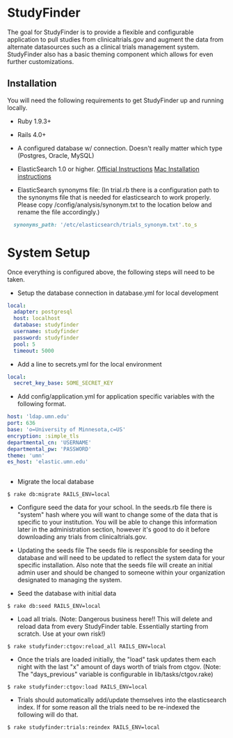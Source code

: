 # StudyFinder
The goal for StudyFinder is to provide a flexible and configurable application to pull studies from clinicaltrials.gov and augment the data from alternate datasources such as a clinical trials management system.  StudyFinder also has a basic theming component which allows for even further customizations.

## Installation
You will need the following requirements to get StudyFinder up and running locally.

- Ruby 1.9.3+

- Rails 4.0+

- A configured database w/ connection.  Doesn't really matter which type (Postgres, Oracle, MySQL)

- ElasticSearch 1.0 or higher. 
  [Official Instructions](https://www.elastic.co/guide/en/elasticsearch/guide/current/_installing_elasticsearch.html)
  [Mac Installation instructions](http://red-badger.com/blog/2013/11/08/getting-started-with-elasticsearch/)

- ElasticSearch synonyms file: (In trial.rb there is a configuration path to the synonyms file that is needed for elasticsearch to work properly.  Please copy /config/analysis/synonym.txt to the location below and rename the file accordingly.)

```ruby
  synonyms_path: '/etc/elasticsearch/trials_synonym.txt'.to_s
```

# System Setup
Once everything is configured above, the following steps will need to be taken.

- Setup the database connection in database.yml for local development

```yaml
local:
  adapter: postgresql
  host: localhost
  database: studyfinder
  username: studyfinder
  password: studyfinder
  pool: 5
  timeout: 5000
```

- Add a line to secrets.yml for the local environment

```yaml
local:
  secret_key_base: SOME_SECRET_KEY
```

- Add config/application.yml for application specific variables with the following format.

```yaml
host: 'ldap.umn.edu'
port: 636
base: 'o=University of Minnesota,c=US'
encryption: :simple_tls
departmental_cn: 'USERNAME'
departmental_pw: 'PASSWORD'
theme: 'umn'
es_host: 'elastic.umn.edu'
  
```

- Migrate the local database

```
$ rake db:migrate RAILS_ENV=local
```

- Configure seed the data for your school.  In the seeds.rb file there is "system" hash where you will want to change some of the data that is specific to your institution. You will be able to change this information later in the administration section, however it's good to do it before downloading any trials from clinicaltrials.gov.

- Updating the seeds file
The seeds file is responsible for seeding the database and will need to be updated to reflect the system data for your specific installation.  Also note that the seeds file will create an initial admin user and should be changed to someone within your organization designated to managing the system.

- Seed the database with initial data

```
$ rake db:seed RAILS_ENV=local
```

- Load all trials.  (Note: Dangerous business here!!  This will delete and reload data from every StudyFinder table.  Essentially starting from scratch. Use at your own risk!)

```
$ rake studyfinder:ctgov:reload_all RAILS_ENV=local
```

- Once the trials are loaded initially, the "load" task updates them each night with the last "x" amount of days worth of trials from ctgov.  (Note: The "days_previous" variable is configurable in lib/tasks/ctgov.rake)

```
$ rake studyfinder:ctgov:load RAILS_ENV=local
```

- Trials should automatically add/update themselves into the elasticsearch index.  If for some reason all the trials need to be re-indexed the following will do that.

```
$ rake studyfinder:trials:reindex RAILS_ENV=local
```


